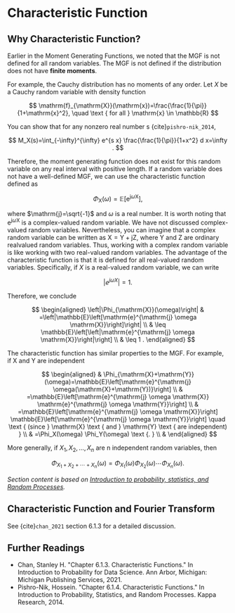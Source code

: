 # Characteristic Function

## Why Characteristic Function?

Earlier in the Moment Generating Functions, we noted that the MGF is not defined for all random variables. The MGF is not defined if the distribution does not have **finite moments**.

For example, the Cauchy distribution has no moments of any order. Let $X$ be a Cauchy random variable with density function

$$
\mathrm{f}_{\mathrm{X}}(\mathrm{x})=\frac{\frac{1}{\pi}}{1+\mathrm{x}^2}, \quad \text { for all } \mathrm{x} \in \mathbb{R}
$$

You can show that for any nonzero real number $\mathrm{s}$ {cite}`pishro-nik_2014`,

$$
M_X(s)=\int_{-\infty}^{\infty} e^{s x} \frac{\frac{1}{\pi}}{1+x^2} d x=\infty .
$$

Therefore, the moment generating function does not exist for this random variable on any real interval with positive length. If a random variable does not have a well-defined MGF, we can use the characteristic function defined as

$$
\Phi_{\mathrm{X}}(\omega)=\mathbb{E}\left[\mathrm{e}^{\mathrm{j} \omega \mathrm{X}}\right],
$$

where $\mathrm{j}=\sqrt{-1}$ and $\omega$ is a real number. It is worth noting that $\mathrm{e}^{\mathrm{j} \omega \mathrm{X}}$ is a complex-valued random variable. We have not discussed complex-valued random variables. Nevertheless, you can imagine that a complex random variable can be written as $\mathrm{X}=\mathrm{Y}+\mathrm{jZ}$, where $\mathrm{Y}$ and $\mathrm{Z}$ are ordinary realvalued random variables. Thus, working with a complex random variable is like working with two real-valued random variables. The advantage of the characteristic function is that it is defined for all real-valued random variables. Specifically, if $X$ is a real-valued random variable, we can write

$$
\left|e^{j \omega X}\right|=1 \text {. }
$$

Therefore, we conclude

$$
\begin{aligned}
\left|\Phi_{\mathrm{X}}(\omega)\right| & =\left|\mathbb{E}\left[\mathrm{e}^{\mathrm{j} \omega \mathrm{X}}\right]\right| \\
& \leq \mathbb{E}\left[\left|\mathrm{e}^{\mathrm{j} \omega \mathrm{X}}\right|\right] \\
& \leq 1 .
\end{aligned}
$$

The characteristic function has similar properties to the MGF. For example, if $\mathrm{X}$ and $\mathrm{Y}$ are independent

$$
\begin{aligned}
& \Phi_{\mathrm{X}+\mathrm{Y}}(\omega)=\mathbb{E}\left[\mathrm{e}^{\mathrm{j} \omega(\mathrm{X}+\mathrm{Y})}\right] \\
& =\mathbb{E}\left[\mathrm{e}^{\mathrm{j} \omega \mathrm{X}} \mathrm{e}^{\mathrm{j} \omega \mathrm{Y}}\right] \\
& =\mathbb{E}\left[\mathrm{e}^{\mathrm{j} \omega \mathrm{X}}\right] \mathbb{E}\left[\mathrm{e}^{\mathrm{j} \omega \mathrm{Y}}\right] \quad \text { (since } \mathrm{X} \text { and } \mathrm{Y} \text { are independent) } \\
& =\Phi_X(\omega) \Phi_Y(\omega) \text {. } \\
&
\end{aligned}
$$

More generally, if $X_1, X_2, \ldots, X_n$ are $\mathrm{n}$ independent random variables, then

$$
\Phi_{X_1+X_2+\cdots+X_n}(\omega)=\Phi_{X_1}(\omega) \Phi_{X_2}(\omega) \cdots \Phi_{X_n}(\omega) .
$$

*Section content is based on [Introduction to probability, statistics, and Random Processes](https://www.probabilitycourse.com/chapter6/6_1_4_characteristic_functions.php).*

## Characteristic Function and Fourier Transform

See {cite}`chan_2021` section 6.1.3 for a detailed discussion.

## Further Readings

- Chan, Stanley H. "Chapter 6.1.3. Characteristic Functions." In Introduction to Probability for Data Science. Ann Arbor, Michigan: Michigan Publishing Services, 2021.
- Pishro-Nik, Hossein. "Chapter 6.1.4. Characteristic Functions." In Introduction to Probability, Statistics, and Random Processes. Kappa Research, 2014.